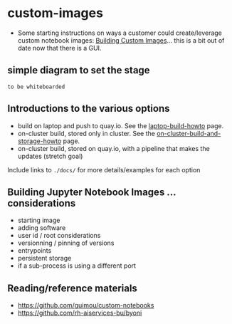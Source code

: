 # custom-images

* Some starting instructions on ways a customer could create/leverage custom notebook images: [Building Custom Images](Building_Custom_Notebook_Images.md)... this is a bit out of date now that there is a GUI.

## simple diagram to set the stage

`to be whiteboarded`

## Introductions to the various options

* build on laptop and push to quay.io. See the [laptop-build-howto](docs/laptop-build-howto.md) page.
* on-cluster build, stored only in cluster. See the [on-cluster-build-and-storage-howto](/docs/on-cluster-build-and-storage-howto.md) page.
* on-cluster build, stored on quay.io, with a pipeline that makes the updates (stretch goal)

Include links to `./docs/` for more details/examples for each option

## Building Jupyter Notebook Images ... considerations

* starting image
* adding software
* user id / root considerations
* versionning / pinning of versions
* entrypoints
* persistent storage
* if a sub-process is using a different port

## Reading/reference materials

* <https://github.com/guimou/custom-notebooks>
* <https://github.com/rh-aiservices-bu/byoni>



